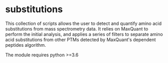 # substitutions

This collection of scripts allows the user to detect and quantify amino acid substitutions from mass spectrometry data. It relies on MaxQuant to perform the initial analysis, and applies a series of filters to separate amino acid substitutions from other PTMs detected by MaxQuant's dependent peptides algorithm.

The module requires python >=3.6
